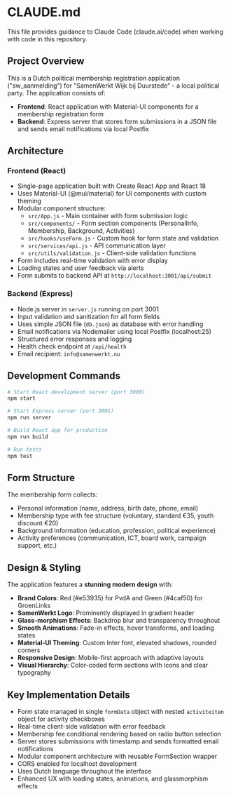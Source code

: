 # CLAUDE.md

This file provides guidance to Claude Code (claude.ai/code) when working with code in this repository.

## Project Overview

This is a Dutch political membership registration application ("sw_aanmelding") for "SamenWerkt Wijk bij Duurstede" - a local political party. The application consists of:

- **Frontend**: React application with Material-UI components for a membership registration form
- **Backend**: Express server that stores form submissions in a JSON file and sends email notifications via local Postfix

## Architecture

### Frontend (React)
- Single-page application built with Create React App and React 18
- Uses Material-UI (@mui/material) for UI components with custom theming
- Modular component structure:
  - `src/App.js` - Main container with form submission logic
  - `src/components/` - Form section components (PersonalInfo, Membership, Background, Activities)
  - `src/hooks/useForm.js` - Custom hook for form state and validation
  - `src/services/api.js` - API communication layer
  - `src/utils/validation.js` - Client-side validation functions
- Form includes real-time validation with error display
- Loading states and user feedback via alerts
- Form submits to backend API at `http://localhost:3001/api/submit`

### Backend (Express)
- Node.js server in `server.js` running on port 3001
- Input validation and sanitization for all form fields
- Uses simple JSON file (`db.json`) as database with error handling
- Email notifications via Nodemailer using local Postfix (localhost:25)
- Structured error responses and logging
- Health check endpoint at `/api/health`
- Email recipient: `info@samenwerkt.nu`

## Development Commands

```bash
# Start React development server (port 3000)
npm start

# Start Express server (port 3001)
npm run server

# Build React app for production
npm run build

# Run tests
npm test
```

## Form Structure

The membership form collects:
- Personal information (name, address, birth date, phone, email)
- Membership type with fee structure (voluntary, standard €35, youth discount €20)
- Background information (education, profession, political experience)
- Activity preferences (communication, ICT, board work, campaign support, etc.)

## Design & Styling

The application features a **stunning modern design** with:

- **Brand Colors**: Red (#e53935) for PvdA and Green (#4caf50) for GroenLinks
- **SamenWerkt Logo**: Prominently displayed in gradient header
- **Glass-morphism Effects**: Backdrop blur and transparency throughout
- **Smooth Animations**: Fade-in effects, hover transforms, and loading states  
- **Material-UI Theming**: Custom Inter font, elevated shadows, rounded corners
- **Responsive Design**: Mobile-first approach with adaptive layouts
- **Visual Hierarchy**: Color-coded form sections with icons and clear typography

## Key Implementation Details

- Form state managed in single `formData` object with nested `activiteiten` object for activity checkboxes
- Real-time client-side validation with error feedback
- Membership fee conditional rendering based on radio button selection
- Server stores submissions with timestamp and sends formatted email notifications
- Modular component architecture with reusable FormSection wrapper
- CORS enabled for localhost development
- Uses Dutch language throughout the interface
- Enhanced UX with loading states, animations, and glassmorphism effects